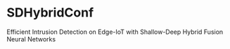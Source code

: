 # SDHybridConf
Efficient Intrusion Detection on Edge-IoT with Shallow-Deep Hybrid Fusion Neural Networks
